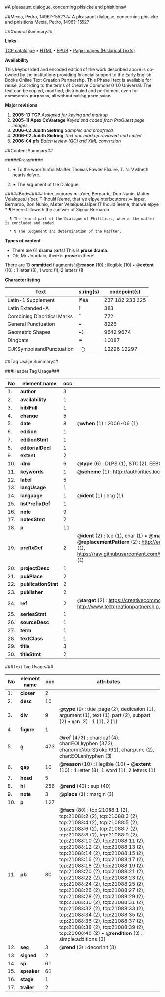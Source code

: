#A pleasaunt dialogue, concerning phisicke and phisitions#

##Mexía, Pedro, 1496?-1552?##
A pleasaunt dialogue, concerning phisicke and phisitions
Mexía, Pedro, 1496?-1552?

##General Summary##

**Links**

[TCP catalogue](http://www.ota.ox.ac.uk/tcp/)  • 
[HTML](http://tei.it.ox.ac.uk/tcp/Texts-HTML/free/A07/A07462.html)  • 
[EPUB](http://tei.it.ox.ac.uk/tcp/Texts-EPUB/free/A07/A07462.epub) • 
[Page images (Historical Texts)](https://data.historicaltexts.jisc.ac.uk/view?pubId=eebo-99855588e&pageId=eebo-99855588e-21088-1)

**Availability**

This keyboarded and encoded edition of the
	       work described above is co-owned by the institutions
	       providing financial support to the Early English Books
	       Online Text Creation Partnership. This Phase I text is
	       available for reuse, according to the terms of Creative
	       Commons 0 1.0 Universal. The text can be copied,
	       modified, distributed and performed, even for
	       commercial purposes, all without asking permission.

**Major revisions**

1. __2005-10__ __TCP__ *Assigned for keying and markup*
1. __2005-11__ __Apex CoVantage__ *Keyed and coded from ProQuest page images*
1. __2006-02__ __Judith Siefring__ *Sampled and proofread*
1. __2006-02__ __Judith Siefring__ *Text and markup reviewed and edited*
1. __2006-04__ __pfs__ *Batch review (QC) and XML conversion*

##Content Summary##

#####Front#####

1. ❧ To the woorſhipfull Maiſter Thomas Fowler Eſquire. T. N. VViſheth hearts deſyre.

1. ❧ The Argument of the Dialogue.

#####Body#####
Interlocutores.❧ Iaſper, Bernardo, Don Nunio, Maſter Velaſques.Iaſper.IT ſhould ſeeme, that we eſpyeInterlocutores.❧ Iaſper, Bernardo, Don Nunio, Maſter Velaſques.Iaſper.IT ſhould ſeeme, that we eſpye
      * ¶ Heere followeth the aunſwer of Signor Bernardo.

    _ ¶ The ſecond part of the Dialogue of Phiſitions, wherin the matter is concluded and ended.

      * ¶ The Iudgement and determination of the Maiſter.

**Types of content**

  * There are 61 **drama** parts! This is **prose drama**.
  * Oh, Mr. Jourdain, there is **prose** in there!

There are 10 **ommitted** fragments! 
 @__reason__ (10) : illegible (10)  •  @__extent__ (10) : 1 letter (8), 1 word (1), 2 letters (1)

**Character listing**


|Text|string(s)|codepoint(s)|
|---|---|---|
|Latin-1 Supplement|í¶éá|237 182 233 225|
|Latin Extended-A|ſ|383|
|Combining             Diacritical Marks|̄|772|
|General Punctuation|•|8226|
|Geometric Shapes|▪◊|9642 9674|
|Dingbats|❧|10087|
|CJKSymbolsandPunctuation|〈〉|12296 12297|

##Tag Usage Summary##

###Header Tag Usage###

|No|element name|occ|attributes|
|---|---|---|---|
|1.|__author__|3||
|2.|__availability__|1||
|3.|__biblFull__|1||
|4.|__change__|5||
|5.|__date__|8| @__when__ (1) : 2006-06 (1)|
|6.|__edition__|1||
|7.|__editionStmt__|1||
|8.|__editorialDecl__|1||
|9.|__extent__|2||
|10.|__idno__|6| @__type__ (6) : DLPS (1), STC (2), EEBO-CITATION (1), PROQUEST (1), VID (1)|
|11.|__keywords__|1| @__scheme__ (1) : http://authorities.loc.gov/ (1)|
|12.|__label__|5||
|13.|__langUsage__|1||
|14.|__language__|1| @__ident__ (1) : eng (1)|
|15.|__listPrefixDef__|1||
|16.|__note__|9||
|17.|__notesStmt__|2||
|18.|__p__|11||
|19.|__prefixDef__|2| @__ident__ (2) : tcp (1), char (1)  •  @__matchPattern__ (2) : ([0-9\-]+):([0-9IVX]+) (1), (.+) (1)  •  @__replacementPattern__ (2) : http://eebo.chadwyck.com/downloadtiff?vid=$1&page=$2 (1), https://raw.githubusercontent.com/textcreationpartnership/Texts/master/tcpchars.xml#$1 (1)|
|20.|__projectDesc__|1||
|21.|__pubPlace__|2||
|22.|__publicationStmt__|2||
|23.|__publisher__|2||
|24.|__ref__|2| @__target__ (2) : https://creativecommons.org/publicdomain/zero/1.0/ (1), http://www.textcreationpartnership.org/docs/. (1)|
|25.|__seriesStmt__|1||
|26.|__sourceDesc__|1||
|27.|__term__|1||
|28.|__textClass__|1||
|29.|__title__|3||
|30.|__titleStmt__|2||


###Text Tag Usage###

|No|element name|occ|attributes|
|---|---|---|---|
|1.|__closer__|2||
|2.|__desc__|10||
|3.|__div__|9| @__type__ (9) : title_page (2), dedication (1), argument (1), text (1), part (2), subpart (2)  •  @__n__ (2) : 1 (1), 2 (1)|
|4.|__figure__|1||
|5.|__g__|473| @__ref__ (473) : char:leaf (4), char:EOLhyphen (373), char:cmbAbbrStroke (91), char:punc (2), char:EOLunhyphen (3)|
|6.|__gap__|10| @__reason__ (10) : illegible (10)  •  @__extent__ (10) : 1 letter (8), 1 word (1), 2 letters (1)|
|7.|__head__|5||
|8.|__hi__|256| @__rend__ (40) : sup (40)|
|9.|__note__|3| @__place__ (3) : margin (3)|
|10.|__p__|127||
|11.|__pb__|80| @__facs__ (80) : tcp:21088:1 (2), tcp:21088:2 (2), tcp:21088:3 (2), tcp:21088:4 (2), tcp:21088:5 (2), tcp:21088:6 (2), tcp:21088:7 (2), tcp:21088:8 (2), tcp:21088:9 (2), tcp:21088:10 (2), tcp:21088:11 (2), tcp:21088:12 (2), tcp:21088:13 (2), tcp:21088:14 (2), tcp:21088:15 (2), tcp:21088:16 (2), tcp:21088:17 (2), tcp:21088:18 (2), tcp:21088:19 (2), tcp:21088:20 (2), tcp:21088:21 (2), tcp:21088:22 (2), tcp:21088:23 (2), tcp:21088:24 (2), tcp:21088:25 (2), tcp:21088:26 (2), tcp:21088:27 (2), tcp:21088:28 (2), tcp:21088:29 (2), tcp:21088:30 (2), tcp:21088:31 (2), tcp:21088:32 (2), tcp:21088:33 (2), tcp:21088:34 (2), tcp:21088:35 (2), tcp:21088:36 (2), tcp:21088:37 (2), tcp:21088:38 (2), tcp:21088:39 (2), tcp:21088:40 (2)  •  @__rendition__ (3) : simple:additions (3)|
|12.|__seg__|3| @__rend__ (3) : decorInit (3)|
|13.|__signed__|2||
|14.|__sp__|61||
|15.|__speaker__|61||
|16.|__stage__|1||
|17.|__trailer__|2||
